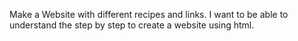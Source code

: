 Make a Website with different recipes and links.
I want to be able to understand the step by step to create a website using html.